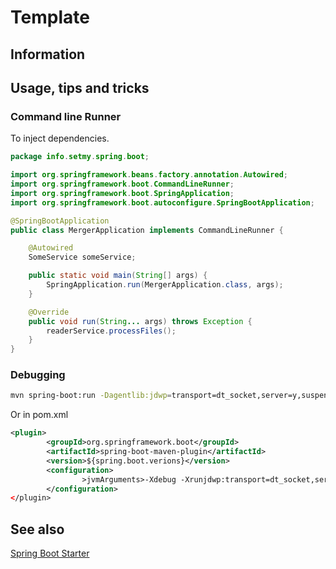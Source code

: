 # Template

## Information

## Usage, tips and tricks

### Command line Runner

To inject dependencies.

```Java
package info.setmy.spring.boot;

import org.springframework.beans.factory.annotation.Autowired;
import org.springframework.boot.CommandLineRunner;
import org.springframework.boot.SpringApplication;
import org.springframework.boot.autoconfigure.SpringBootApplication;

@SpringBootApplication
public class MergerApplication implements CommandLineRunner {

    @Autowired
    SomeService someService;

    public static void main(String[] args) {
        SpringApplication.run(MergerApplication.class, args);
    }

    @Override
    public void run(String... args) throws Exception {
        readerService.processFiles();
    }
}
```

### Debugging

```sh
mvn spring-boot:run -Dagentlib:jdwp=transport=dt_socket,server=y,suspend=n,address=8000
```

Or in pom.xml

```xml
<plugin>
        <groupId>org.springframework.boot</groupId>
        <artifactId>spring-boot-maven-plugin</artifactId>
        <version>${spring.boot.verions}</version>
        <configuration>
                >jvmArguments>-Xdebug -Xrunjdwp:transport=dt_socket,server=y,suspend=n,address=8000</jvmArguments>
        </configuration>
</plugin>
```

## See also

[Spring Boot Starter](https://start.spring.io/)
